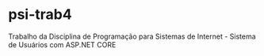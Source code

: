 # psi-trab4
Trabalho da Disciplina de Programação para Sistemas de Internet - Sistema de Usuários com ASP.NET CORE
